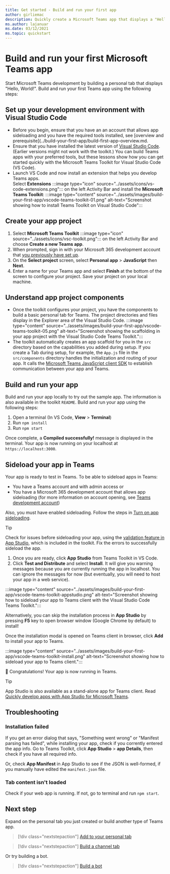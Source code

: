 ```yaml
---
title: Get started - Build and run your first app
author: girliemac
description: Quickly create a Microsoft Teams app that displays a "Hello, World!" message using the Microsoft Teams Toolkit.
ms.author: lajanuar
ms.date: 03/12/2021
ms.topic: quickstart
---
```

# Build and run your first Microsoft Teams app

Start Microsoft Teams development by building a personal tab that displays "Hello, World!".
Build and run your first Teams app using the following steps:

## Set up your development environment with Visual Studio Code

* Before you begin, ensure that you have an an account that allows app sideloading and you have the required tools installed, see [overview and prerequisite](../build-your-first-app/build-first-app-overview.md.
* Ensure that you have installed the latest version of [Visual Studio Code](https://code.visualstudio.com/download). (Earlier versions might not work with the toolkit.) You can build Teams apps with your preferred tools, but these lessons show how you can get started quickly with the Microsoft Teams Toolkit for Visual Studio Code (VS Code).  
* Launch VS Code and now install an extension that helps you develop Teams apps.  
Select **Extensions** :::image type="icon" source="../assets/icons/vs-code-extensions.png"::: on the left Activity Bar and install the **Microsoft Teams Toolkit**: 
:::image type="content" source="../assets/images/build-your-first-app/vscode-teams-toolkit-01.png" alt-text="Screenshot showing how to install Teams Toolkit on Visual Studio Code":::

## Create your app project

1. Select **Microsoft Teams Toolkit** :::image type="icon" source="../assets/icons/vsc-toolkit.png"::: on the left Activity Bar and choose **Create a new Teams app**.
1. When prompted, sign in with your Microsoft 365 development account that [you previously have set up](../build-your-first-app/build-first-app-overview.md#set-up-your-development-account). 
1. On the **Select project** screen, select **Personal app** > **JavaScript** then **Next**.
1. Enter a name for your Teams app and select **Finish** at the bottom of the screen to configure your project. Save your project on your local machine.

## Understand app project components

* Once the toolkit configures your project, you have the components to build a basic personal tab for Teams. The project directories and files display in the Explorer area of the Visual Studio Code. 
:::image type="content" source="../assets/images/build-your-first-app/vscode-teams-toolkit-05.png" alt-text="Screenshot showing the scaffolding in your app project with the Visual Studio Code Teams Toolkit.":::
* The toolkit automatically creates an app scaffold for you in the `src` directory based on the capabilities you added during setup. 
If you create a Tab during setup, for example, the `App.js` file in the `src/components` directory handles the initialization and routing of your app. It calls the [Microsoft Teams JavaScript client SDK](../tabs/how-to/using-teams-client-sdk.md) to establish communication between your app and Teams. 

## Build and run your app

Build and run your app locally to try out the sample app. The information is also available in the toolkit `README`. Build and run your app using the following steps: 

1. Open a terminal (In VS Code, **View** > **Terminal**)  
1. Run `npm install`
1. Run `npm start`

Once complete, a **Compiled successfully!** message is displayed in the terminal. Your app is now running on your localhost at `https://localhost:3000`. 

## Sideload your app in Teams

Your app is ready to test in Teams. To be able to sideload apps in Teams: 

* You have a Teams account and with admin access 
or
* You have a Microsoft 365 development account that allows app sideloading (for more information on account opening, see [Teams development account](../build-your-first-app/build-first-app-overview.md#set-up-your-development-account)) 

Also, you must have enabled sideloading. Follow the steps in [Turn on app sideloading](../concepts/build-and-test/prepare-your-o365-tenant.md#enable-custom-teams-apps-and-turn-on-custom-app-uploading). 

> [!TIP]
> Check for issues before sideloading your app, using the [validation feature in App Studio](../concepts/deploy-and-publish/appsource/prepare/submission-checklist.md#teams-app-validation-tool), which is included in the toolkit. Fix the errors to successfully sideload the app.

1. Once you are ready, click **App Studio** from Teams Toolkit in VS Code.  
1. Click **Test and Distribute** and select **Install**. It will give you warning messages because you are currently running the app in localhost. You can ignore the messages for now (but eventually, you will need to host your app in a web service).  

:::image type="content" source="../assets/images/build-your-first-app/vscode-teams-toolkit-appstudio.png" alt-text="Screenshot showing how to sideload your app to Teams client with the Visual Studio Code Teams Toolkit.":::

Alternatively, you can skip the installation process in **App Studio** by pressing **F5** key to open browser window (Google Chrome by default) to install! 

Once the installation modal is opened on Teams client in browser, click **Add** to install your app to Teams. 

:::image type="content" source="../assets/images/build-your-first-app/vscode-teams-toolkit-install.png" alt-text="Screenshot showing how to sideload your app to Teams client.":::

🎉 Congratulations! Your app is now running in Teams.

> [!TIP]
> App Studio is also available as a stand-alone app for Teams client. Read [Quickly develop apps with App Studio for Microsoft Teams](../concepts/build-and-test/app-studio-overview.md). 
> 

## Troubleshooting

### Installation failed

If you get an error dialog that says, "Something went wrong" or "Manifest parsing has failed", while installing your app, check if you corrently entered the app info. 
Go to Teams Toolkit, click **App Studio** > **app Details**, then check if you have all required info.

Or, check **App Manifest** in App Studio to see if the JSON is well-formed, if you manually have edited the `manifest.json` file.

### Tab content isn't loaded

Check if your web app is running. If not, go to terminal and run `npm start`.

## Next step

Expand on the personal tab you just created or build another type of Teams app.

> [!div class="nextstepaction"]
> [Add to your personal tab](../build-your-first-app/build-personal-tab.md)

> [!div class="nextstepaction"]
> [Build a channel tab](../build-your-first-app/build-channel-tab.md)

Or try building a bot. 

> [!div class="nextstepaction"]
> [Build a bot](../build-your-first-app/build-bot.md)

